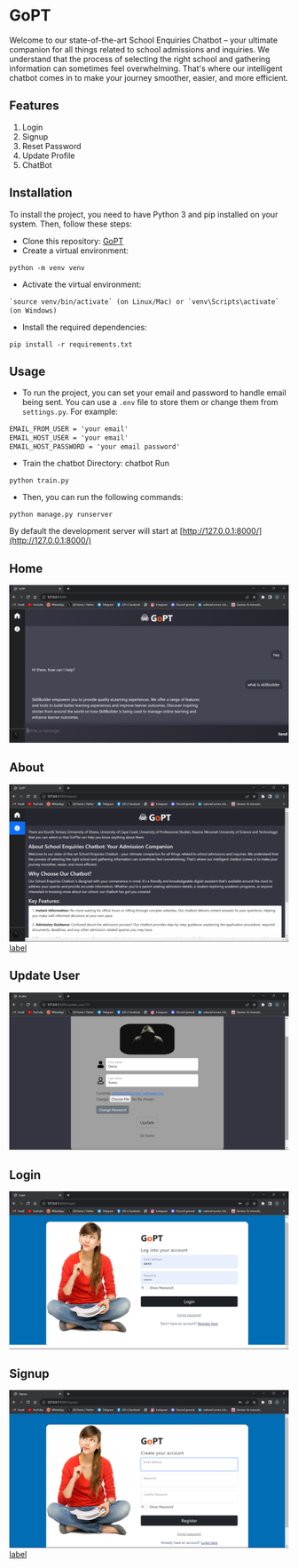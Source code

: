 # GoPT

Welcome to our state-of-the-art School Enquiries Chatbot – your ultimate companion for all things related to school admissions and inquiries. We understand that the process of selecting the right school and gathering information can sometimes feel overwhelming. That's where our intelligent chatbot comes in to make your journey smoother, easier, and more efficient.

## Features
1. Login
2. Signup
3. Reset Password
4. Update Profile
5. ChatBot

## Installation

To install the project, you need to have Python 3 and pip installed on your system. Then, follow these steps:

- Clone this repository: 
[GoPT](https://github.com/Kjeff24/GOPT.git)
- Create a virtual environment: 
```
python -m venv venv
```
- Activate the virtual environment: 
```
`source venv/bin/activate` (on Linux/Mac) or `venv\Scripts\activate` (on Windows)
```
- Install the required dependencies: 
```
pip install -r requirements.txt
```

## Usage

- To run the project, you can set your email and password to handle email being sent. You can use a `.env` file to store them or change them from `settings.py`. For example:

```
EMAIL_FROM_USER = 'your email'
EMAIL_HOST_USER = 'your email'
EMAIL_HOST_PASSWORD = 'your email password'
```

- Train the chatbot Directory: chatbot
Run
```
python train.py
```

- Then, you can run the following commands:
``` 
python manage.py runserver
```

By default the development server will start at [http://127.0.0.1:8000/](http://127.0.0.1:8000/)

## Home
![Home](<static/assets/Screenshot (63).png>)

## About
![About](<static/assets/Screenshot (64).png>) [label](README.md)

## Update User
![Update User](<static/assets/Screenshot (65).png>)

## Login
![Login](<static/assets/Screenshot (66).png>)

## Signup
![Signup](<static/assets/Screenshot (67).png>) [label](README.md)